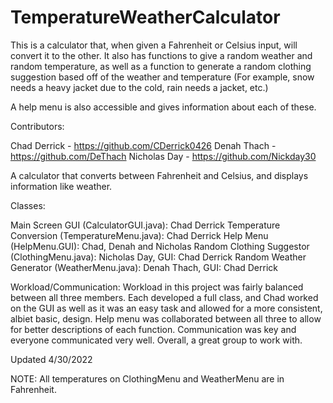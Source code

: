 # TemperatureWeatherCalculator

This is a calculator that, when given a Fahrenheit or Celsius input, will convert it to the other. It also has functions to give a random weather and random temperature, as well as a function to generate a random clothing suggestion based off of the weather and temperature (For example, snow needs a heavy jacket due to the cold, rain needs a jacket, etc.)

A help menu is also accessible and gives information about each of these.

Contributors:

Chad Derrick - https://github.com/CDerrick0426
Denah Thach - https://github.com/DeThach
Nicholas Day - https://github.com/Nickday30

A calculator that converts between Fahrenheit and Celsius, and displays information like weather.

Classes: 

Main Screen GUI (CalculatorGUI.java): Chad Derrick
Temperature Conversion (TemperatureMenu.java): Chad Derrick
Help Menu (HelpMenu.GUI): Chad, Denah and Nicholas
Random Clothing Suggestor (ClothingMenu.java): Nicholas Day, GUI: Chad Derrick
Random Weather Generator (WeatherMenu.java): Denah Thach, GUI: Chad Derrick

Workload/Communication:
Workload in this project was fairly balanced between all three members. Each developed a full class, and Chad worked on the GUI as well as it was an easy task and allowed for a more consistent, albiet basic, design. Help menu was collaborated between all three to allow for better descriptions of each function. Communication was key and everyone communicated very well. Overall, a great group to work with.

Updated 4/30/2022

NOTE: All temperatures on ClothingMenu and WeatherMenu are in Fahrenheit.
